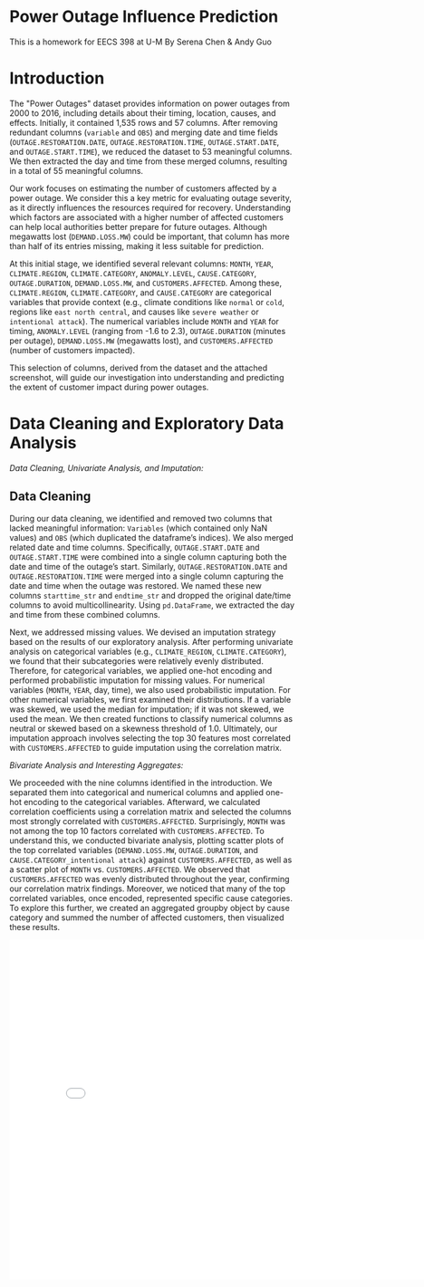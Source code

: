 # Power Outage Influence Prediction
This is a homework for EECS 398 at U-M
By Serena Chen & Andy Guo

# Introduction

The "Power Outages" dataset provides information on power outages from 2000 to 2016, including details about their timing, location, causes, and effects. Initially, it contained 1,535 rows and 57 columns. After removing redundant columns (`variable` and `OBS`) and merging date and time fields (`OUTAGE.RESTORATION.DATE`, `OUTAGE.RESTORATION.TIME`, `OUTAGE.START.DATE`, and `OUTAGE.START.TIME`), we reduced the dataset to 53 meaningful columns. We then extracted the day and time from these merged columns, resulting in a total of 55 meaningful columns.

Our work focuses on estimating the number of customers affected by a power outage. We consider this a key metric for evaluating outage severity, as it directly influences the resources required for recovery. Understanding which factors are associated with a higher number of affected customers can help local authorities better prepare for future outages. Although megawatts lost (`DEMAND.LOSS.MW`) could be important, that column has more than half of its entries missing, making it less suitable for prediction.

At this initial stage, we identified several relevant columns: `MONTH`, `YEAR`, `CLIMATE.REGION`, `CLIMATE.CATEGORY`, `ANOMALY.LEVEL`, `CAUSE.CATEGORY`, `OUTAGE.DURATION`, `DEMAND.LOSS.MW`, and `CUSTOMERS.AFFECTED`. Among these, `CLIMATE.REGION`, `CLIMATE.CATEGORY`, and `CAUSE.CATEGORY` are categorical variables that provide context (e.g., climate conditions like `normal` or `cold`, regions like `east north central`, and causes like `severe weather` or `intentional attack`). The numerical variables include `MONTH` and `YEAR` for timing, `ANOMALY.LEVEL` (ranging from -1.6 to 2.3), `OUTAGE.DURATION` (minutes per outage), `DEMAND.LOSS.MW` (megawatts lost), and `CUSTOMERS.AFFECTED` (number of customers impacted).

This selection of columns, derived from the dataset and the attached screenshot, will guide our investigation into understanding and predicting the extent of customer impact during power outages.

# Data Cleaning and Exploratory Data Analysis

*Data Cleaning, Univariate Analysis, and Imputation:*

## Data Cleaning

During our data cleaning, we identified and removed two columns that lacked meaningful information: `Variables` (which contained only NaN values) and `OBS` (which duplicated the dataframe’s indices). We also merged related date and time columns. Specifically, `OUTAGE.START.DATE` and `OUTAGE.START.TIME` were combined into a single column capturing both the date and time of the outage’s start. Similarly, `OUTAGE.RESTORATION.DATE` and `OUTAGE.RESTORATION.TIME` were merged into a single column capturing the date and time when the outage was restored. We named these new columns `starttime_str` and `endtime_str` and dropped the original date/time columns to avoid multicollinearity. Using `pd.DataFrame`, we extracted the day and time from these combined columns.

Next, we addressed missing values. We devised an imputation strategy based on the results of our exploratory analysis. After performing univariate analysis on categorical variables (e.g., `CLIMATE_REGION`, `CLIMATE.CATEGORY`), we found that their subcategories were relatively evenly distributed. Therefore, for categorical variables, we applied one-hot encoding and performed probabilistic imputation for missing values. For numerical variables (`MONTH`, `YEAR`, day, time), we also used probabilistic imputation. For other numerical variables, we first examined their distributions. If a variable was skewed, we used the median for imputation; if it was not skewed, we used the mean. We then created functions to classify numerical columns as neutral or skewed based on a skewness threshold of 1.0. Ultimately, our imputation approach involves selecting the top 30 features most correlated with `CUSTOMERS.AFFECTED` to guide imputation using the correlation matrix.

*Bivariate Analysis and Interesting Aggregates:*

We proceeded with the nine columns identified in the introduction. We separated them into categorical and numerical columns and applied one-hot encoding to the categorical variables. Afterward, we calculated correlation coefficients using a correlation matrix and selected the columns most strongly correlated with `CUSTOMERS.AFFECTED`. Surprisingly, `MONTH` was not among the top 10 factors correlated with `CUSTOMERS.AFFECTED`. To understand this, we conducted bivariate analysis, plotting scatter plots of the top correlated variables (`DEMAND.LOSS.MW`, `OUTAGE.DURATION`, and `CAUSE.CATEGORY_intentional attack`) against `CUSTOMERS.AFFECTED`, as well as a scatter plot of `MONTH` vs. `CUSTOMERS.AFFECTED`. We observed that `CUSTOMERS.AFFECTED` was evenly distributed throughout the year, confirming our correlation matrix findings. Moreover, we noticed that many of the top correlated variables, once encoded, represented specific cause categories. To explore this further, we created an aggregated groupby object by cause category and summed the number of affected customers, then visualized these results.

<iframe
  src="assets/map.html"
  width="800"
  height="600"
  frameborder="0"
></iframe>